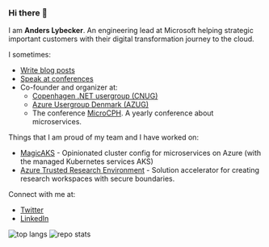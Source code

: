### Hi there 👋

I am **Anders Lybecker**. An engineering lead at Microsoft helping strategic important customers with their digital transformation journey to the cloud.

I sometimes:
- [Write blog posts](http://www.lybecker.com/blog/)
- [Speak at conferences](http://www.lybecker.com/blog/speaking/)
- Co-founder and organizer at:
  - [Copenhagen .NET usergroup (CNUG)](https://www.meetup.com/Copenhagen-Net-User-Group/)
  - [Azure Usergroup Denmark (AZUG)](https://www.meetup.com/Azure-Usergroup-Denmark/)
  - The conference [MicroCPH](https://microcph.dk/). A yearly conference about microservices.

Things that I am proud of my team and I have worked on:
- [MagicAKS](https://github.com/magicaks/magicaks) - Opinionated cluster config for microservices on Azure (with the managed Kubernetes services AKS)
- [Azure Trusted Research Environment](https://github.com/microsoft/AzureTRE/) - Solution accelerator for creating research workspaces with secure boundaries.

Connect with me at:
- [Twitter](https://twitter.com/lybecker)
- [LinkedIn](https://www.linkedin.com/in/anderslybecker/)

![top langs](https://github-readme-stats.vercel.app/api/top-langs/?username=lybecker&hide=jupyter%20notebook,html&langs_count=3)
![repo stats](https://github-readme-stats.vercel.app/api?username=lybecker&show_icons=true&line_height=27)

<!--
**Lybecker/Lybecker** is a ✨ _special_ ✨ repository because its `README.md` (this file) appears on your GitHub profile.

Here are some ideas to get you started:

- 🔭 I’m currently working on ...
- 🌱 I’m currently learning ...
- 👯 I’m looking to collaborate on ...
- 🤔 I’m looking for help with ...
- 💬 Ask me about ...
- 📫 How to reach me: ...
- 😄 Pronouns: ...
- ⚡ Fun fact: ...
-->
